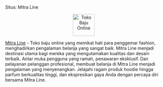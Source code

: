 Situs: Mitra Line

<center><img src="https://mitraline.id/wp-content/uploads/2023/03/wp-1678014670471-e1690974235191.jpg"width="70" height="70"alt="Toko Baju Online"></center>

<a href="https://www.mitraline.id" rel="dofollow">Mitra Line</a> - Toko baju online yang memikat hati para penggemar fashion, menghadirkan pengalaman belanja yang sangat baik. Mitra Line menjadi destinasi utama bagi mereka yang mengutamakan kualitas dan desain terbaik. Antar muka pengguna yang ramah, penawaran eksklusif. Dan pelayanan pelanggan profesional, membuat belanja di Mitra Line menjadi pengalaman yang menyenangkan. Jelajahi ragam produk hoodie hingga parfum berkualitas tinggi, dan ekspresikan gaya Anda dengan percaya diri bersama Mitra Line.
